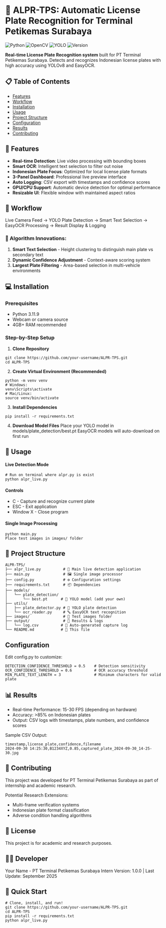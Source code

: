 # 🚀 ALPR-TPS: Automatic License Plate Recognition for Terminal Petikemas Surabaya

![Python](https://img.shields.io/badge/Python-3.11+-blue.svg)
![OpenCV](https://img.shields.io/badge/OpenCV-4.10-orange.svg)
![YOLO](https://img.shields.io/badge/YOLOv8-ULTRAlytics-green.svg)
![Version](https://img.shields.io/badge/Version-1.0.0-brightgreen.svg)

**Real-time License Plate Recognition system** built for PT Terminal Petikemas Surabaya. Detects and recognizes Indonesian license plates with high accuracy using YOLOv8 and EasyOCR.

## 📋 Table of Contents
- [Features](#-features)
- [Workflow](#-workflow)
- [Installation](#-installation)
- [Usage](#-usage)
- [Project Structure](#-project-structure)
- [Configuration](#configuration)
- [Results](#-results)
- [Contributing](#-contributing)

## 🎯 Features

- **Real-time Detection**: Live video processing with bounding boxes
- **Smart OCR**: Intelligent text selection to filter out noise
- **Indonesian Plate Focus**: Optimized for local license plate formats
- **3-Panel Dashboard**: Professional live preview interface
- **Auto Logging**: CSV export with timestamps and confidence scores
- **GPU/CPU Support**: Automatic device detection for optimal performance
- **Resizable UI**: Flexible window with maintained aspect ratios

## 🔄 Workflow
Live Camera Feed → YOLO Plate Detection → Smart Text Selection → EasyOCR Processing → Result Display & Logging

### 🧠 Algorithm Innovations:
1. **Smart Text Selection** - Height clustering to distinguish main plate vs secondary text
2. **Dynamic Confidence Adjustment** - Context-aware scoring system
3. **Largest Plate Filtering** - Area-based selection in multi-vehicle environments

## 💻 Installation

### Prerequisites
- Python 3.11.9
- Webcam or camera source
- 4GB+ RAM recommended

### Step-by-Step Setup

1. **Clone Repository**
```
git clone https://github.com/your-username/ALPR-TPS.git
cd ALPR-TPS
```

2. **Create Virtual Environment (Recommended)**
```
python -m venv venv
# Windows:
venv\Scripts\activate
# Mac/Linux:
source venv/bin/activate
```

3. **Install Dependencies**
```
pip install -r requirements.txt
```

4. **Download Model Files**
Place your YOLO model in models/plate_detection/best.pt
EasyOCR models will auto-download on first run

## 🚀 Usage
#### Live Detection Mode
```
# Run on terminal where alpr.py is exist
python alpr_live.py
```

#### Controls
- C - Capture and recognize current plate
- ESC - Exit application
- Window X - Close program

#### Single Image Processing
```
python main.py
Place test images in images/ folder
```

## 📁 Project Structure
```
ALPR-TPS/
├── alpr_live.py          # 🎥 Main live detection application
├── main.py               # 🖼️ Single image processor
├── config.py             # ⚙️ Configuration settings
├── requirements.txt      # 📦 Dependencies
├── models/
│   └── plate_detection/
│       └── best.pt      # 🔧 YOLO model (add your own)
├── utils/
│   ├── plate_detector.py # 🎯 YOLO plate detection
│   └── ocr_reader.py     # 🔤 EasyOCR text recognition
├── images/               # 📸 Test images folder
├── output/               # 💾 Results & logs
│   └── log.csv          # 📝 Auto-generated capture log
└── README.md            # 📖 This file
```

## Configuration
Edit config.py to customize:
```
DETECTION_CONFIDENCE_THRESHOLD = 0.5    # Detection sensitivity
OCR_CONFIDENCE_THRESHOLD = 0.6          # OCR accuracy threshold
MIN_PLATE_TEXT_LENGTH = 3               # Minimum characters for valid plate
```

## 📊 Results
- Real-time Performance: 15-30 FPS (depending on hardware)
- Accuracy: >85% on Indonesian plates
- Output: CSV logs with timestamps, plate numbers, and confidence scores

Sample CSV Output:
```
timestamp,license_plate,confidence,filename
2024-09-30 14:25:30,B1234XYZ,0.85,captured_plate_2024-09-30_14-25-30.jpg
```

## 🤝 Contributing
This project was developed for PT Terminal Petikemas Surabaya as part of internship and academic research.

Potential Research Extensions:
- Multi-frame verification systems
- Indonesian plate format classification
- Adverse condition handling algorithms

## 📄 License
This project is for academic and research purposes.

## 👨‍💻 Developer
Your Name - PT Terminal Petikemas Surabaya Intern
Version: 1.0.0 | Last Update: September 2025

## 🎯 Quick Start
```
# Clone, install, and run!
git clone https://github.com/your-username/ALPR-TPS.git
cd ALPR-TPS
pip install -r requirements.txt
python alpr_live.py
```

